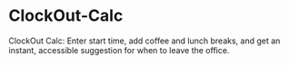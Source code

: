 # ClockOut-Calc
ClockOut Calc: Enter start time, add coffee and lunch breaks, and get an instant, accessible suggestion for when to leave the office.

